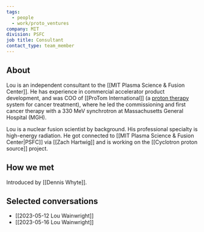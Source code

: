 ```yaml
---
tags:
  - people
  - work/proto_ventures
company: MIT
division: PSFC
job title: Consultant
contact_type: team_member
---
```

## About
Lou is an independent consultant to the [[MIT Plasma Science & Fusion Center]]. He has experience in commercial accelerator product development, and was COO of [[ProTom International]] (a [proton therapy](https://www.mayoclinic.org/tests-procedures/proton-therapy/about/pac-20384758) system for cancer treatment), where he led the commissioning and first cancer therapy with a 330 MeV synchrotron at Massachusetts General Hospital (MGH).

Lou is a nuclear fusion scientist by background. His professional specialty is high-energy radiation. He got connected to [[MIT Plasma Science & Fusion Center|PSFC]] via [[Zach Hartwig]] and is working on the [[Cyclotron proton source]] project.

## How we met
Introduced by [[Dennis Whyte]].

## Selected conversations
- [[2023-05-12 Lou Wainwright]]
- [[2023-05-16 Lou Wainwright]]